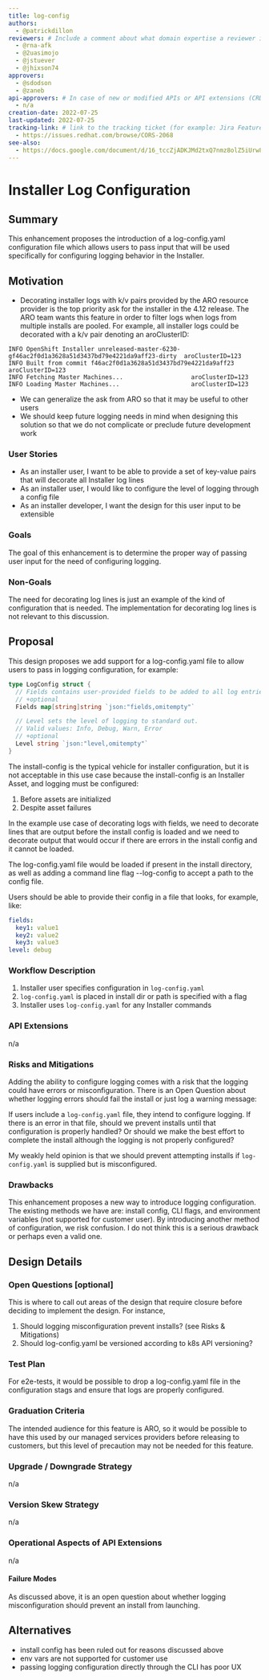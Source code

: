 ```yaml
---
title: log-config
authors:
  - @patrickdillon
reviewers: # Include a comment about what domain expertise a reviewer is expected to bring and what area of the enhancement you expect them to focus on. For example: - "@networkguru, for networking aspects, please look at IP bootstrapping aspect"
  - @rna-afk
  - @2uasimojo
  - @jstuever
  - @jhixson74
approvers:
  - @sdodson
  - @zaneb
api-approvers: # In case of new or modified APIs or API extensions (CRDs, aggregated apiservers, webhooks, finalizers). If there is no API change, use "None"
  - n/a
creation-date: 2022-07-25
last-updated: 2022-07-25
tracking-link: # link to the tracking ticket (for example: Jira Feature or Epic ticket) that corresponds to this enhancement
  - https://issues.redhat.com/browse/CORS-2068
see-also:
  - https://docs.google.com/document/d/16_tccZjADKJMd2txQ7nmz8olZ5iUrw81XxGTRmqMXoU/edit#
---
```


# Installer Log Configuration

## Summary

This enhancement proposes the introduction of a log-config.yaml configuration
file which allows users to pass input that will be used specifically for
configuring logging behavior in the Installer.

## Motivation

* Decorating installer logs with k/v pairs provided by the ARO resource provider is the
top priority ask for the installer in the 4.12 release. The ARO team wants this feature
in order to filter logs when logs from multiple installs are pooled. For example, all installer
logs could be decorated with a k/v pair denoting an aroClusterID:

```
INFO OpenShift Installer unreleased-master-6230-gf46ac2f0d1a3628a51d3437bd79e4221da9aff23-dirty  aroClusterID=123
INFO Built from commit f46ac2f0d1a3628a51d3437bd79e4221da9aff23  aroClusterID=123
INFO Fetching Master Machines...                   aroClusterID=123
INFO Loading Master Machines...                    aroClusterID=123
```

* We can generalize the ask from ARO so that it may be useful to other users
* We should keep future logging needs in mind when designing this solution 
so that we do not complicate or preclude future development work


### User Stories

* As an installer user, I want to be able to provide a set of key-value pairs that
will decorate all Installer log lines
* As an installer user, I would like to configure the level of logging through a config file 
* As an installer developer, I want the design for this user input to be extensible

### Goals

The goal of this enhancement is to determine the proper way of passing user input
for the need of configuring logging.

### Non-Goals

The need for decorating log lines is just an example of the kind of configuration
that is needed. The implementation for decorating log lines is not relevant
to this discussion.

## Proposal

This design proposes we add support for a log-config.yaml file to
allow users to pass in logging configuration, for example:

```go
type LogConfig struct {
  // Fields contains user-provided fields to be added to all log entries.
  // +optional
  Fields map[string]string `json:"fields,omitempty"`

  // Level sets the level of logging to standard out. 
  // Valid values: Info, Debug, Warn, Error
  // +optional
  Level string `json:"level,omitempty"`
}
```

The install-config is the typical vehicle for installer configuration,
but it is not acceptable in this use case because the install-config
is an Installer Asset, and logging must be configured:

1. Before assets are initialized
2. Despite asset failures

In the example use case of decorating logs with fields, we need
to decorate lines that are output before the install config is loaded
and we need to decorate output that would occur if there are
errors in the install config and it cannot be loaded.

The log-config.yaml file would be loaded if present in the install directory,
as well as adding a command line flag  --log-config  to accept a path to the config file.

Users should be able to provide their config in a file that looks, for example, like:

```yaml
fields:
  key1: value1
  key2: value2
  key3: value3
level: debug
```

### Workflow Description

1. Installer user specifies configuration in `log-config.yaml`
2. `log-config.yaml` is placed in install dir or path is specified with a flag
3. Installer uses `log-config.yaml` for any Installer commands


### API Extensions

n/a

### Risks and Mitigations

Adding the ability to configure logging comes with a risk that the
logging could have errors or misconfiguration. There is an Open
Question about whether logging errors should fail the install or
just log a warning message:

If users include a `log-config.yaml` file, they intend to configure
logging. If there is an error in that file, should we prevent installs
until that configuration is properly handled? Or should we make the
best effort to complete the install although the logging is not
properly configured? 

My weakly held opinion is that we should prevent attempting installs if
`log-config.yaml` is supplied but is misconfigured.

### Drawbacks

This enhancement proposes a new way to introduce logging configuration.
The existing methods we have are: install config, CLI flags, and 
environment variables (not supported for customer user). By introducing
another method of configuration, we risk confusion. I do not think
this is a serious drawback or perhaps even a valid one.

## Design Details

### Open Questions [optional]

This is where to call out areas of the design that require closure before deciding
to implement the design.  For instance,
 1. Should logging misconfiguration prevent installs? (see Risks & Mitigations)
 2. Should log-config.yaml be versioned according to k8s API versioning?

### Test Plan

For e2e-tests, it would be possible to drop a log-config.yaml
file in the configuration stags and ensure that logs are
properly configured.

### Graduation Criteria

The intended audience for this feature is ARO, so it would be possible
to have this used by our managed services providers before releasing
to customers, but this level of precaution may not be needed for this 
feature.

### Upgrade / Downgrade Strategy

n/a

### Version Skew Strategy

n/a 

### Operational Aspects of API Extensions

n/a

#### Failure Modes

As discussed above, it is an open question about whether logging
misconfiguration should prevent an install from launching.

## Alternatives

* install config has been ruled out for reasons discussed above
* env vars are not supported for customer use
* passing logging configuration directly through the CLI has poor UX
